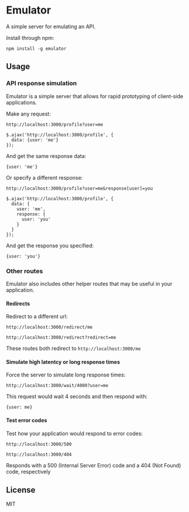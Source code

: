 # Emulator

A simple server for emulating an API.

Install through npm:

    npm install -g emulator

## Usage

### API response simulation

Emulator is a simple server that allows for rapid prototyping of client-side applications.

Make any request:

    http://localhost:3000/profile?user=me

    $.ajax('http://localhost:3000/profile', {
      data: {user: 'me'}
    });

And get the same response data:

    {user: 'me'}

Or specify a different response:

    http://localhost:3000/profile?user=me&response[user]=you

    $.ajax('http://localhost:3000/profile', {
      data: {
        user: 'me',
        response: {
          user: 'you'
        }
      }
    });

And get the response you specified:

    {user: 'you'}

### Other routes

Emulator also includes other helper routes that may be useful in your application.

#### Redirects

Redirect to a different url:

    http://localhost:3000/redirect/me

    http://localhost:3000/redirect?redirect=me

These routes both redirect to `http://localhost:3000/me`

#### Simulate high latentcy or long response times

Force the server to simulate long response times:

    http://localhost:3000/wait/4000?user=me

This request would wait 4 seconds and then respond with:

    {user: me}

#### Test error codes

Test how your application would respond to error codes:

    http://localhost:3000/500

    http://localhost:3000/404

Responds with a 500 (Internal Server Error) code and a 404 (Not Found) code, respectively

## License

MIT
